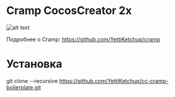 # Cramp CocosCreator 2x
![alt text](https://i.ibb.co/q73GX25/ccc-boilerplate.jpg)

Подробнее о Cramp: https://github.com/YettiKetchup/cramp

# Установка
git clone --recursive https://github.com/YettiKetchup/cc-cramp-boilerplate.git
